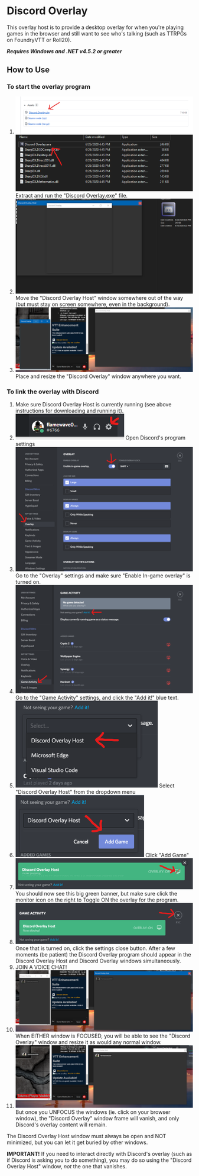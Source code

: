 # Discord Overlay

This overlay host is to provide a desktop overlay for when you're playing games in the browser and still want to see who's talking (such as TTRPGs on FoundryVTT or Roll20).

***Requires Windows and .NET v4.5.2 or greater***

## How to Use

### To start the overlay program

1. ![](.assets\download.png)![](.assets/run.png)
   Extract and run the "Discord Overlay.exe" file.
1. ![](.assets/organize.png)Move the "Discord Overlay Host" window somewhere out of the way (but must stay on screen somewhere, even in the background).
1. ![](.assets/organize2.png)Place and resize the "Discord Overlay" window anywhere you want.

### To link the overlay with Discord

1. Make sure Discord Overlay Host is currently running (see above instructions for downloading and running it).
1. ![](.assets/open-settings.png)
   Open Discord's program settings
1. ![](.assets/enable-overlay.png)
   Go to the "Overlay" settings and make sure "Enable In-game overlay" is turned on.
1. ![](.assets/add-game.png)
   Go to the "Game Activity" settings, and click the "Add it!" blue text.
1. ![](.assets/select-overlay.png)
   Select "Discord Overlay Host" from the dropdown menu
1. ![](.assets/accept.png)
   Click "Add Game"
1. ![](.assets/toggle-game-overlay.png)
   You should now see this big green banner, but make sure click the monitor icon on the right to Toggle ON the overlay for the program.
1. ![](.assets/overlay-is-on.png)
   Once that is turned on, click the settings close button. After a few moments (be patient) the Discord Overlay program should appear in the Discord Overlay Host and Discord Overlay windows simultaneously.
1. JOIN A VOICE CHAT!
1. ![](.assets/overlay-window-visible.png)
   When EITHER window is FOCUSED, you will be able to see the "Discord Overlay" window and resize it as would any normal window.
1. ![](.assets/overlay-window-gone.png)
   But once you UNFOCUS the windows (ie. click on your browser window), the "Discord Overlay" window frame will vanish, and only Discord's overlay content will remain.

The Discord Overlay Host window must always be open and NOT minimized, but you can let it get buried by other windows.

**IMPORTANT!** If you need to interact directly with Discord's overlay (such as if Discord is asking you to do something), you may do so using the "Discord Overlay Host" window, *not* the one that vanishes.